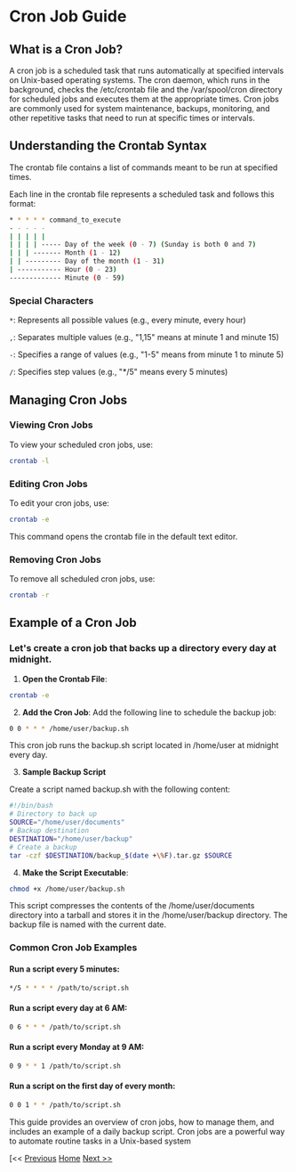 # Cron Job Guide

## What is a Cron Job?
A cron job is a scheduled task that runs automatically at specified intervals on Unix-based operating systems. 
The cron daemon, which runs in the background, checks the /etc/crontab file and the /var/spool/cron directory for scheduled jobs and executes them at the appropriate times.
Cron jobs are commonly used for system maintenance, backups, monitoring, and other repetitive tasks that need to run at specific times or intervals.

## Understanding the Crontab Syntax
The crontab file contains a list of commands meant to be run at specified times. 

Each line in the crontab file represents a scheduled task and follows this format:
```sh
* * * * * command_to_execute
- - - - -
| | | | |
| | | | ----- Day of the week (0 - 7) (Sunday is both 0 and 7)
| | | ------- Month (1 - 12)
| | --------- Day of the month (1 - 31)
| ----------- Hour (0 - 23)
------------- Minute (0 - 59)
```

### Special Characters
`*`: Represents all possible values (e.g., every minute, every hour)

`,`: Separates multiple values (e.g., "1,15" means at minute 1 and minute 15)

`-`: Specifies a range of values (e.g., "1-5" means from minute 1 to minute 5)

`/`: Specifies step values (e.g., "*/5" means every 5 minutes)


## Managing Cron Jobs

### Viewing Cron Jobs
To view your scheduled cron jobs, use:
```sh
crontab -l
```
### Editing Cron Jobs
To edit your cron jobs, use:
```sh
crontab -e
```
This command opens the crontab file in the default text editor.

### Removing Cron Jobs
To remove all scheduled cron jobs, use:
```sh
crontab -r
```
## Example of a Cron Job

### Let's create a cron job that backs up a directory every day at midnight.

1. **Open the Crontab File**:
```sh
crontab -e
```

2. **Add the Cron Job**:
Add the following line to schedule the backup job:
```sh
0 0 * * * /home/user/backup.sh
```
This cron job runs the backup.sh script located in /home/user at midnight every day.

3. **Sample Backup Script**

Create a script named backup.sh with the following content:

```sh
#!/bin/bash
# Directory to back up
SOURCE="/home/user/documents"
# Backup destination
DESTINATION="/home/user/backup"
# Create a backup
tar -czf $DESTINATION/backup_$(date +\%F).tar.gz $SOURCE
```

4. **Make the Script Executable**:
```sh
chmod +x /home/user/backup.sh
```
This script compresses the contents of the /home/user/documents directory into a tarball and stores it in the /home/user/backup directory. 
The backup file is named with the current date.

### Common Cron Job Examples

#### Run a script every 5 minutes:
```sh
*/5 * * * * /path/to/script.sh
```

#### Run a script every day at 6 AM:
```sh
0 6 * * * /path/to/script.sh
```
#### Run a script every Monday at 9 AM:
```sh
0 9 * * 1 /path/to/script.sh
```

#### Run a script on the first day of every month:
```sh
0 0 1 * * /path/to/script.sh
```

This guide provides an overview of cron jobs, how to manage them, and includes an example of a daily backup script. 
Cron jobs are a powerful way to automate routine tasks in a Unix-based system

[<< [Previous](./basic-bash-commands.md)     [Home](./README.md)     [Next >>](./examples/examples.md)
